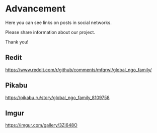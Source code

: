 # Advancement

Here you can see links on posts in social networks.

Please share information about our project.

Thank you!

## Redit
https://www.reddit.com/r/github/comments/mfqrwl/global_ngo_family/

## Pikabu
https://pikabu.ru/story/global_ngo_family_8109758

## Imgur
https://imgur.com/gallery/3Zi648O

